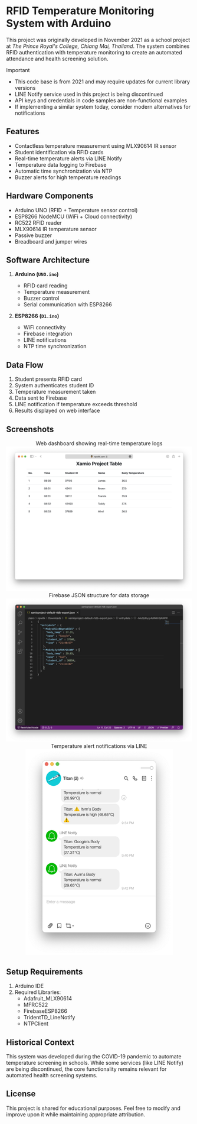 # RFID Temperature Monitoring System with Arduino

This project was originally developed in November 2021 as a school project at *The Prince Royal's College, Chiang Mai, Thailand*. The system combines RFID authentication with temperature monitoring to create an automated attendance and health screening solution.

> [!IMPORTANT]
> - This code base is from 2021 and may require updates for current library versions
> - LINE Notify service used in this project is being discontinued
> - API keys and credentials in code samples are non-functional examples
> - If implementing a similar system today, consider modern alternatives for notifications

## Features
- Contactless temperature measurement using MLX90614 IR sensor
- Student identification via RFID cards
- Real-time temperature alerts via LINE Notify
- Temperature data logging to Firebase
- Automatic time synchronization via NTP
- Buzzer alerts for high temperature readings

## Hardware Components
- Arduino UNO (RFID + Temperature sensor control)
- ESP8266 NodeMCU (WiFi + Cloud connectivity)
- RC522 RFID reader
- MLX90614 IR temperature sensor
- Passive buzzer
- Breadboard and jumper wires

## Software Architecture
1. **Arduino (`UNO.ino`)**
   - RFID card reading
   - Temperature measurement
   - Buzzer control
   - Serial communication with ESP8266

2. **ESP8266 (`D1.ino`)**
   - WiFi connectivity
   - Firebase integration
   - LINE notifications
   - NTP time synchronization

## Data Flow
1. Student presents RFID card
2. System authenticates student ID
3. Temperature measurement taken
4. Data sent to Firebase
5. LINE notification if temperature exceeds threshold
6. Results displayed on web interface

## Screenshots


<div align="center">
   Web dashboard showing real-time temperature logs
   <div align="center">
<img src="https://raw.githubusercontent.com/npwitk/Arduino-Temperature-RFID-Monitoring-System/refs/heads/main/Images/web-interface.png" width="600" alt="Web Interface"/>
</div>
</div>



<div align="center">
   Firebase JSON structure for data storage
   <div align="center">
<img src="https://raw.githubusercontent.com/npwitk/Arduino-Temperature-RFID-Monitoring-System/refs/heads/main/Images/firebase-json.png" width="600" alt="Firebase Database"/>
</div>
</div>


<div align="center">
   Temperature alert notifications via LINE
   <div align="center">
<img src="https://raw.githubusercontent.com/npwitk/Arduino-Temperature-RFID-Monitoring-System/refs/heads/main/Images/line-notification.png" width="400" alt="LINE Notifications"/>
</div>
</div>

## Setup Requirements
1. Arduino IDE
2. Required Libraries:
   - Adafruit_MLX90614
   - MFRC522
   - FirebaseESP8266
   - TridentTD_LineNotify
   - NTPClient

## Historical Context
This system was developed during the COVID-19 pandemic to automate temperature screening in schools. While some services (like LINE Notify) are being discontinued, the core functionality remains relevant for automated health screening systems.

## License
This project is shared for educational purposes. Feel free to modify and improve upon it while maintaining appropriate attribution.
